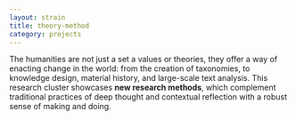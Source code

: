 ```yaml
---
layout: strain
title: theory-method
category: projects
---
```


<!-- A 75-100 word paragraph describing the motivation behind these projects -->

The humanities are not just a set a values or theories, they offer a way of
enacting change in the world: from the creation of taxonomies, to knowledge
design, material history, and large-scale text analysis. This research cluster
showcases **new research methods**, which complement traditional practices of
deep thought and contextual reflection with a robust sense of making and
doing.
